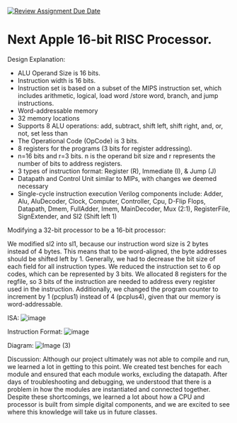 [![Review Assignment Due Date](https://classroom.github.com/assets/deadline-readme-button-24ddc0f5d75046c5622901739e7c5dd533143b0c8e959d652212380cedb1ea36.svg)](https://classroom.github.com/a/pelSJLGu)
# Next Apple 16-bit RISC Processor.

Design Explanation:
- ALU Operand Size is 16 bits.
- Instruction width is 16 bits.
- Instruction set is based on a subset of the MIPS instruction set, which includes arithmetic, logical, load word /store word, branch, and jump instructions.
- Word-addressable memory
- 32 memory locations
- Supports 8 ALU operations: add, subtract, shift left, shift right, and, or, not, set less than
- The Operational Code (OpCode) is 3 bits.
- 8 registers for the programs (3 bits for register addressing).
- n=16 bits and r=3 bits. n is the operand bit size and r represents the number of bits to address registers.
- 3 types of instruction format: Register (R), Immediate (I), & Jump (J)
- Datapath and Control Unit similar to MIPs, with changes we deemed necessary
- Single-cycle instruction execution
Verilog components include: Adder, Alu, AluDecoder, Clock, Computer, Controller, Cpu, D-Flip Flops, Datapath, Dmem, FullAdder, Imem, MainDecoder, Mux (2:1), RegisterFile, SignExtender, and Sl2 (Shift left 1)

Modifying a 32-bit processor to be a 16-bit processor:

We modified sl2 into sl1, because our instruction word size is 2 bytes instead of 4 bytes. This means that to be word-aligned, the byte addresses should be shifted left by 1. Generally, we had to decrease the bit size of each field for all instruction types. We reduced the instruction set to 6 op codes, which can be represented by 3 bits. We allocated 8 registers for the regfile, so 3 bits of the instruction are needed to address every register used in the instruction. Additionally, we changed the program counter to increment by 1 (pcplus1) instead of 4 (pcplus4), given that our memory is word-addressable. 

ISA:
![image](https://github.com/cooper-union-ece-251-marano/final-project-ece-251-spring-2024-next_apple/assets/112995348/1b40db5d-909f-4101-b09d-d42b77590393)

Instruction Format:
![image](https://github.com/cooper-union-ece-251-marano/final-project-ece-251-spring-2024-next_apple/assets/112995348/93fed2ea-7a2c-4ffc-9896-36a0dce05360)

Diagram:
![Image (3)](https://github.com/cooper-union-ece-251-marano/final-project-ece-251-spring-2024-next_apple/assets/112995348/36b7977e-6171-4903-a78c-42cc3e6d8a93)

Discussion:
Although our project ultimately was not able to compile and run, we learned a lot in getting to this point. We created test benches for each module and ensured that each module works, excluding the datapath. After days of troubleshooting and debugging, we understood that there is a problem in how the modules are instantiated and connected together.
Despite these shortcomings, we learned a lot about how a CPU and processor is built from simple digital components, and we are excited to see where this knowledge will take us in future classes.

